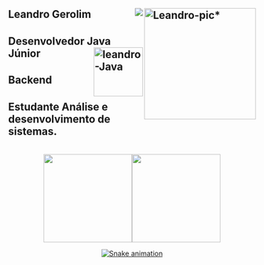  

 
## Leandro Gerolim<img align="right" alt="Leandro-pic*" height="227" width="227" src="https://i.picasion.com/pic92/f7c285bc615d125564443b0b0c0569dd.gif">                 <a href="https://www.linkedin.com/in/leandro-gerolim" target="_blank"><img align="right" src="https://img.shields.io/badge/-LinkedIn-%230077B5?style=for-the-badge&logo=linkedin&logoColor=white" target="_blank"></a>

## Desenvolvedor Java Júnior<img align="right" alt="leandro-Java" height="100" width="100" src="https://cdn.jsdelivr.net/gh/devicons/devicon/icons/java/java-original-wordmark.svg">

## Backend 

## Estudante Análise e desenvolvimento de sistemas.

<br>


<div align="center">
<a href="https://github.com/leandrogerolim"><img height="180em" src="https://github-readme-stats.vercel.app/api?username=leandrogerolim&include_all_commits=true&show_icons=true&theme=aura_dark&include_all_commits=true&count_private=true"/><img height="180em" src="https://github-readme-stats.vercel.app/api/top-langs/?username=leandrogerolim&layout=compact&langs_count8&theme=aura_dark"/>    
</div>
 
<div align="center">
 
![Snake animation](https://github.com/leandrogerolim/leandrogerolim/blob/output/github-contribution-grid-snake.svg)
   
</div>

